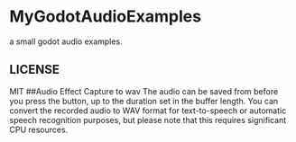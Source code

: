 # MyGodotAudioExamples
a small godot audio examples.
## LICENSE
MIT
##Audio Effect Capture to wav
The audio can be saved from before you press the button, up to the duration set in the buffer length. You can convert the recorded audio to WAV format for text-to-speech or automatic speech recognition purposes, but please note that this requires significant CPU resources.
